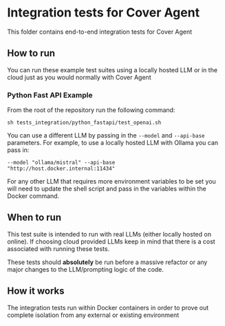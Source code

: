 # Integration tests for Cover Agent
This folder contains end-to-end integration tests for Cover Agent

## How to run
You can run these example test suites using a locally hosted LLM or in the cloud just as you would normally with Cover Agent

### Python Fast API Example
From the root of the repository run the following command:
```
sh tests_integration/python_fastapi/test_openai.sh
```

You can use a different LLM by passing in the `--model` and `--api-base` parameters. For example, to use a locally hosted LLM with Ollama you can pass in:
```
--model "ollama/mistral" --api-base "http://host.docker.internal:11434"
```

For any other LLM that requires more environment variables to be set you will need to update the shell script and pass in the variables within the Docker command.

## When to run
This test suite is intended to run with real LLMs (either locally hosted on online). If choosing cloud provided LLMs keep in mind that there is a cost associated with running these tests.

These tests should **absolutely** be run before a massive refactor or any major changes to the LLM/prompting logic of the code.

## How it works
The integration tests run within Docker containers in order to prove out complete isolation from any external or existing environment